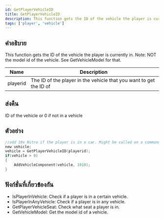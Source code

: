```yaml
---
id: GetPlayerVehicleID
title: GetPlayerVehicleID
description: This function gets the ID of the vehicle the player is currently in.
tags: ['player', 'vehicle']
---
```


## คำอธิบาย

This function gets the ID of the vehicle the player is currently in. Note: NOT the model id of the vehicle. See GetVehicleModel for that.


| Name | Description |
|------|-------------|
|playerid | The ID of the player in the vehicle that you want to get the ID of|


## ส่งคืน

ID of the vehicle or 0 if not in a vehicle


## ตัวอย่าง


```c
//add 10x Nitro if the player is in a car. Might be called on a command.
new vehicle;
vehicle = GetPlayerVehicleID(playerid);
if(vehicle > 0)
{
    AddVehicleComponent(vehicle, 1010);
}
```


## ฟังก์ชั่นที่เกี่ยวข้องกัน


-  IsPlayerInVehicle: Check if a player is in a certain vehicle.
-  IsPlayerInAnyVehicle: Check if a player is in any vehicle.
-  GetPlayerVehicleSeat: Check what seat a player is in.
-  GetVehicleModel: Get the model id of a vehicle.